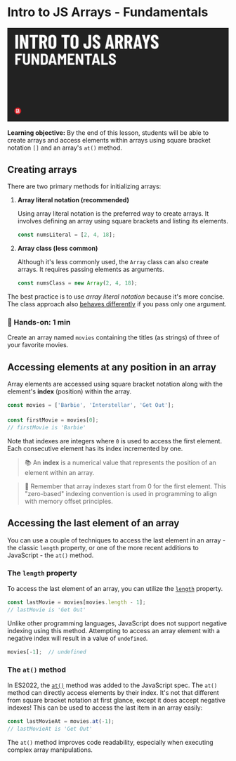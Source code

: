 # Intro to JS Arrays - Fundamentals

![Hero image](./assets/hero.png)

**Learning objective:** By the end of this lesson, students will be able to create arrays and access elements within arrays using square bracket notation `[]` and an array's `at()` method.

## Creating arrays

There are two primary methods for initializing arrays:

1. **Array literal notation (recommended)**
  
   Using array literal notation is the preferred way to create arrays. It involves defining an array using square brackets and listing its elements.

   ```js
   const numsLiteral = [2, 4, 18];
   ```

2. **Array class (less common)**
   
   Although it's less commonly used, the `Array` class can also create arrays. It requires passing elements as arguments.

   ```js
   const numsClass = new Array(2, 4, 18);
   ```

The best practice is to use _array literal notation_ because it's more concise. The class approach also [behaves differently](https://developer.mozilla.org/en-US/docs/Web/JavaScript/Reference/Global_Objects/Array/Array#array_constructor_with_a_single_parameter) if you pass only one argument. 

### 👋 Hands-on: 1 min

Create an array named `movies` containing the titles (as strings) of three of your favorite movies.

## Accessing elements at any position in an array

Array elements are accessed using square bracket notation along with the element's __index__ (position) within the array.

```js
const movies = ['Barbie', 'Interstellar', 'Get Out'];

const firstMovie = movies[0];
// firstMovie is 'Barbie'
```

Note that indexes are integers where `0` is used to access the first element. Each consecutive element has its index incremented by one.

> 📚 An __index__ is a numerical value that represents the position of an element within an array.

> 🧠 Remember that array indexes start from 0 for the first element. This "zero-based" indexing convention is used in programming to align with memory offset principles.

## Accessing the last element of an array

You can use a couple of techniques to access the last element in an array - the classic `length` property, or one of the more recent additions to JavaScript - the `at()` method.

### The `length` property

To access the last element of an array, you can utilize the [`length`](https://developer.mozilla.org/en-US/docs/Web/JavaScript/Reference/Global_Objects/Array/length) property.

```js
const lastMovie = movies[movies.length - 1];
// lastMovie is 'Get Out'
```

Unlike other programming languages, JavaScript does not support negative indexing using this method. Attempting to access an array element with a negative index will result in a value of `undefined`.

```js
movies[-1];  // undefined
```

### The `at()` method

In ES2022, the [`at()`](https://developer.mozilla.org/en-US/docs/Web/JavaScript/Reference/Global_Objects/Array/at) method was added to the JavaScript spec. The `at()` method can directly access elements by their index. It's not that different from square bracket notation at first glance, except it does accept negative indexes! This can be used to access the last item in an array easily: 

```js
const lastMovieAt = movies.at(-1);  
// lastMovieAt is 'Get Out'
```

The `at()` method improves code readability, especially when executing complex array manipulations.
